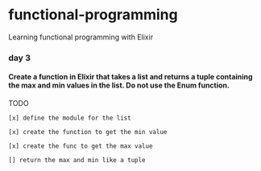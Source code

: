 # functional-programming
Learning functional programming with Elixir

### day 3
  #### Create a function in Elixir that takes a list and returns a tuple containing the max and min values in the list. Do not use the Enum function.

  TODO

    [x] define the module for the list

    [x] create the function to get the min value

    [x] create the func to get the max value
    
    [] return the max and min like a tuple